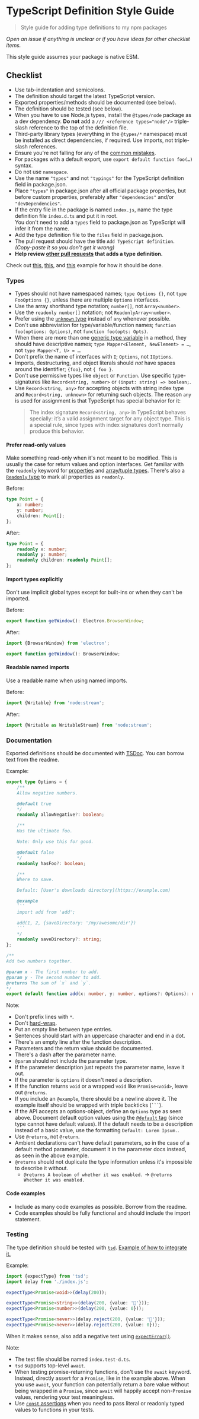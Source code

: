 # TypeScript Definition Style Guide

> Style guide for adding type definitions to my npm packages

*Open an issue if anything is unclear or if you have ideas for other checklist items.*

This style guide assumes your package is native ESM.

## Checklist

- Use tab-indentation and semicolons.
- The definition should target the latest TypeScript version.
- Exported properties/methods should be documented (see below).
- The definition should be tested (see below).
- When you have to use Node.js types, install the `@types/node` package as a dev dependency. **Do not** add a `/// <reference types="node"/>` triple-slash reference to the top of the definition file.
- Third-party library types (everything in the `@types/*` namespace) must be installed as direct dependencies, if required. Use imports, not triple-slash references.
- Ensure you're not falling for any of the [common mistakes](https://github.com/DefinitelyTyped/DefinitelyTyped/#common-mistakes).
- For packages with a default export, use `export default function foo(…)` syntax.
- Do not use `namespace`.
- Use the name `"types"` and not `"typings"` for the TypeScript definition field in package.json.
- Place `"types"` in package.json after all official package properties, but before custom properties, preferably after `"dependencies"` and/or `"devDependencies"`.
- If the entry file in the package is named `index.js`, name the type definition file `index.d.ts` and put it in root.\
	You don't need to add a `types` field to package.json as TypeScript will infer it from the name.
- Add the type definition file to the `files` field in package.json.
- The pull request should have the title `Add TypeScript definition`. *(Copy-paste it so you don't get it wrong)*
- **Help review [other pull requests](https://github.com/search?q=user%3Asindresorhus+is%3Apr+is%3Aopen+%22Add+TypeScript+definition%22&type=Issues) that adds a type definition.**

Check out [this](https://github.com/sindresorhus/filled-array/commit/aae7539cb32f163cb063499664b012d0b04b3104), [this](https://github.com/sindresorhus/write-json-file/blob/main/index.d.ts), and [this](https://github.com/sindresorhus/delay/blob/main/index.d.ts) example for how it should be done.

### Types

- Types should not have namespaced names; `type Options {}`, not `type FooOptions {}`, unless there are multiple `Options` interfaces.
- Use the array shorthand type notation; `number[]`, not `Array<number>`.
- Use the `readonly number[]` notation; not `ReadonlyArray<number>`.
- Prefer using the [`unknown` type](https://www.typescriptlang.org/docs/handbook/release-notes/typescript-3-0.html#new-unknown-top-type) instead of `any` whenever possible.
- Don't use abbreviation for type/variable/function names; `function foo(options: Options)`, not `function foo(opts: Opts)`.
- When there are more than one [generic type variable](https://www.typescriptlang.org/docs/handbook/generics.html#working-with-generic-type-variables) in a method, they should have descriptive names; `type Mapper<Element, NewElement> = …`, not `type Mapper<T, U> = …`.
- Don't prefix the name of interfaces with `I`; `Options`, not `IOptions`.
- Imports, destructuring, and object literals should *not* have spaces around the identifier; `{foo}`, not `{ foo }`.
- Don't use permissive types like `object` or `Function`. Use specific type-signatures like `Record<string, number>` or `(input: string) => boolean;`.
- Use `Record<string, any>` for accepting objects with string index type and `Record<string, unknown>` for returning such objects. The reason `any` is used for assignment is that TypeScript has special behavior for it:
	> The index signature `Record<string, any>` in TypeScript behaves specially: it’s a valid assignment target for any object type. This is a special rule, since types with index signatures don’t normally produce this behavior.

#### Prefer read-only values

Make something read-only when it's not meant to be modified. This is usually the case for return values and option interfaces. Get familiar with the `readonly` keyword for [properties](https://www.typescriptlang.org/docs/handbook/interfaces.html#readonly-properties) and [array/tuple types](https://github.com/Microsoft/TypeScript/wiki/What's-new-in-TypeScript#improvements-for-readonlyarray-and-readonly-tuples). There's also a [`Readonly` type](https://basarat.gitbooks.io/typescript/docs/types/readonly.html) to mark all properties as `readonly`.

Before:

```ts
type Point = {
	x: number;
	y: number;
	children: Point[];
};
```

After:

```ts
type Point = {
	readonly x: number;
	readonly y: number;
	readonly children: readonly Point[];
};
```

#### Import types explicitly

Don't use implicit global types except for built-ins or when they can't be imported.

Before:

```ts
export function getWindow(): Electron.BrowserWindow;
```

After:

```ts
import {BrowserWindow} from 'electron';

export function getWindow(): BrowserWindow;
```

#### Readable named imports

Use a readable name when using named imports.

Before:

```ts
import {Writable} from 'node:stream';
```

After:

```ts
import {Writable as WritableStream} from 'node:stream';
```

### Documentation

Exported definitions should be documented with [TSDoc](https://github.com/Microsoft/tsdoc). You can borrow text from the readme.

Example:

```ts
export type Options = {
	/**
	Allow negative numbers.

	@default true
	*/
	readonly allowNegative?: boolean;

	/**
	Has the ultimate foo.

	Note: Only use this for good.

	@default false
	*/
	readonly hasFoo?: boolean;

	/**
	Where to save.

	Default: [User's downloads directory](https://example.com)

	@example
	```
	import add from 'add';

	add(1, 2, {saveDirectory: '/my/awesome/dir'})
	```
	*/
	readonly saveDirectory?: string;
};

/**
Add two numbers together.

@param x - The first number to add.
@param y - The second number to add.
@returns The sum of `x` and `y`.
*/
export default function add(x: number, y: number, options?: Options): number;
```

Note:

- Don't prefix lines with `*`.
- Don't [hard-wrap](https://stackoverflow.com/questions/319925/difference-between-hard-wrap-and-soft-wrap).
- Put an empty line between type entries.
- Sentences should start with an uppercase character and end in a dot.
- There's an empty line after the function description.
- Parameters and the return value should be documented.
- There's a dash after the parameter name.
- `@param` should not include the parameter type.
- If the parameter description just repeats the parameter name, leave it out.
- If the parameter is `options` it doesn't need a description.
- If the function returns `void` or a wrapped `void` like `Promise<void>`, leave out `@returns`.
- If you include an `@example`, there should be a newline above it. The example itself should be wrapped with triple backticks (```` ``` ````).
- If the API accepts an options-object, define an `Options` type as seen above. Document default option values using the [`@default` tag](https://jsdoc.app/tags-default.html) (since type cannot have default values). If the default needs to be a description instead of a basic value, use the formatting `Default: Lorem Ipsum.`.
- Use `@returns`, not `@return`.
- Ambient declarations can't have default parameters, so in the case of a default method parameter, document it in the parameter docs instead, as seen in the above example.
- `@returns` should not duplicate the type information unless it's impossible to describe it without.
	- `@returns A boolean of whether it was enabled.` → `@returns Whether it was enabled.`

#### Code examples

- Include as many code examples as possible. Borrow from the readme.
- Code examples should be fully functional and should include the import statement.

### Testing

The type definition should be tested with [`tsd`](https://github.com/SamVerschueren/tsd). [Example of how to integrate it.](https://github.com/sindresorhus/filled-array/commit/aae7539cb32f163cb063499664b012d0b04b3104)

Example:

```ts
import {expectType} from 'tsd';
import delay from './index.js';

expectType<Promise<void>>(delay(200));

expectType<Promise<string>>(delay(200, {value: '🦄'}));
expectType<Promise<number>>(delay(200, {value: 0}));

expectType<Promise<never>>(delay.reject(200, {value: '🦄'}));
expectType<Promise<never>>(delay.reject(200, {value: 0}));
```

When it makes sense, also add a negative test using [`expectError()`](https://github.com/SamVerschueren/tsd#expecterrorfunction).

Note:

- The test file should be named `index.test-d.ts`.
- `tsd` supports top-level `await`.
- When testing promise-returning functions, don't use the `await` keyword. Instead, directly assert for a `Promise`, like in the example above. When you use `await`, your function can potentially return a bare value without being wrapped in a `Promise`, since `await` will happily accept non-`Promise` values, rendering your test meaningless.
- Use [`const` assertions](https://github.com/Microsoft/TypeScript/wiki/What's-new-in-TypeScript#const-assertions) when you need to pass literal or readonly typed values to functions in your tests.
